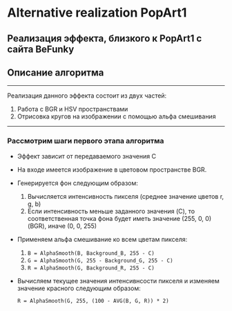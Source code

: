 # Alternative realization PopArt1
Реализация эффекта, близкого к PopArt1 с сайта BeFunky
---
## Описание алгоритма
---
Реализация данного эффекта состоит из двух частей:
1.  Работа с BGR и HSV пространствами
2.  Отрисовка кругов на изображении с помощью альфа смешивания
---
### Рассмотрим шаги первого этапа алгоритма
* Эффект зависит от передаваемого значения C
* На входе имеется изображение в цветовом пространстве BGR.
* Генерируется фон следующим образом:
  1. Вычисляется интенсивность пикселя (среднее значение цветов r, g, b)
  2. Если интенсивность меньше заданного значения (C), то соответственная точка фона будет иметь значение (255, 0, 0) (BGR), иначе (0, 0, 255)
* Применяем альфа смешивание ко всем цветам пикселя:
  1. `B = AlphaSmooth(B, Background_B, 255 - C)`
  2. `G = AlphaSmooth(G, 255 - Background_G, 255 - C)`
  3. `R = AlphaSmooth(G, Background_R, 255 - C)`
* Вычисляем текущее значения интенсивнсости пикселя и изменяем значение красного следующим образом:

  `R = AlphaSmooth(G, 255, (100 - AVG(B, G, R)) * 2)`
